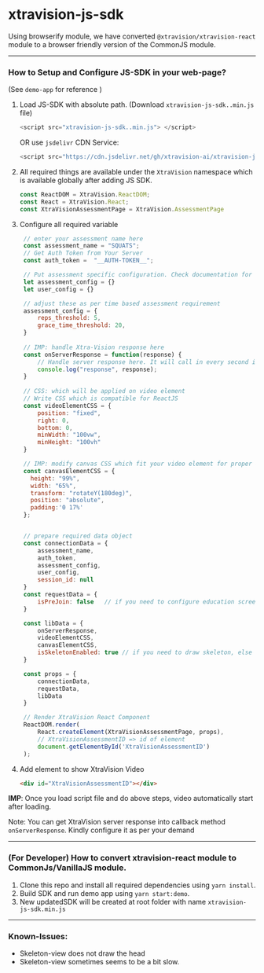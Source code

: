 # xtravision-js-sdk


Using browserify module, we have converted `@xtravision/xtravision-react` module to a browser friendly version of the CommonJS module.

---

### How to Setup and Configure JS-SDK in your web-page?  
 (See `demo-app` for reference )  

 1. Load JS-SDK with absolute path. (Download `xtravision-js-sdk..min.js` file)
    ```javascript
    <script src="xtravision-js-sdk..min.js"> </script>
    ```
    OR use `jsdelivr` CDN Service:
    
    ```javascript
    <script src="https://cdn.jsdelivr.net/gh/xtravision-ai/xtravision-js-SDK@1.1.0/xtravision-js-sdk.min.js"> </script>
    ```

   
 2. All required things are available under the `XtraVision` namespace which is available globally after adding JS SDK. 

    ```javascript
    const ReactDOM = XtraVision.ReactDOM;
    const React = XtraVision.React;
    const XtraVisionAssessmentPage = XtraVision.AssessmentPage
    ```
3. Configure all required variable

   ```javascript
    // enter your assessment name here
    const assessment_name = "SQUATS"; 
    // Get Auth Token from Your Server
    const auth_token =  "__AUTH-TOKEN__"; 

    // Put assessment specific configuration. Check documentation for further details
    let assessment_config = {} 
    let user_config = {} 

    // adjust these as per time based assessment requirement 
    assessment_config = {
        reps_threshold: 5,
        grace_time_threshold: 20,
    }
    
    // IMP: handle Xtra-Vision response here
    const onServerResponse = function(response) {
        // Handle server response here. It will call in every second in ideal situation.
        console.log("response", response);
    }
    
    // CSS: which will be applied on video element
    // Write CSS which is compatible for ReactJS
    const videoElementCSS = {
        position: "fixed",
        right: 0,
        bottom: 0,
        minWidth: "100vw",
        minHeight: "100vh"
    }

    // IMP: modify canvas CSS which fit your video element for proper alignment
    const canvasElementCSS = {
      height: "99%",
      width: "65%", 
      transform: "rotateY(180deg)",
      position: "absolute",
      padding:'0 17%'
    };


    // prepare required data object
    const connectionData = {
        assessment_name,
        auth_token,
        assessment_config,
        user_config,
        session_id: null
    }
    const requestData = {
        isPreJoin: false   // if you need to configure education screen then use this, else set to False
    }

    const libData = {
        onServerResponse, 
        videoElementCSS,
        canvasElementCSS,
        isSkeletonEnabled: true // if you need to draw skeleton, else false
    }

    const props = {
        connectionData, 
        requestData,
        libData
    }

    // Render XtraVision React Component
    ReactDOM.render(
        React.createElement(XtraVisionAssessmentPage, props),
        // XtraVisionAssessmentID => id of element
        document.getElementById('XtraVisionAssessmentID') 
    );
   ```

4. Add element to show XtraVision Video

   ```html
   <div id="XtraVisionAssessmentID"></div>
   ```

**IMP**: Once you load script file and do above steps, video automatically start after loading. 


Note: You can get XtraVision server response into callback method `onServerResponse`. Kindly configure it as per your demand

----

### (For Developer) How to convert xtravision-react module to CommonJs/VanillaJS module. 

   1. Clone this repo and install all required dependencies using `yarn install`.  
   2. Build SDK and run demo app using `yarn start:demo`.  
   3. New updatedSDK will be created at root folder with name `xtravision-js-sdk.min.js`   



----


### Known-Issues:
- Skeleton-view does not draw the head
- Skeleton-view sometimes seems to be a bit slow.